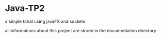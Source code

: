 # Java-TP2
a simple tchat using javaFX and sockets

all informations about this project are stored in the documentation directory
